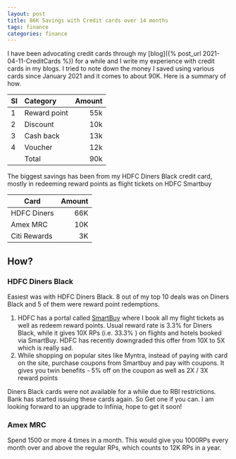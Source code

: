```yaml
---
layout: post
title: 86K Savings with Credit cards over 14 months
tags: finance
categories: finance
---
```


I have been advocating credit cards through my [blog]({% post_url 2021-04-11-CreditCards %}) for a while and I write my experience with credit cards in my blogs. I tried to note down the money I saved using various cards since January 2021 and it comes to about  90K. Here is a summary of how.

|Sl|Category|Amount|
| :--- | :--- | ---: |
|1 | Reward point | 55k|
|2 | Discount |10k|
|3 | Cash back |13k|
|4 | Voucher |12k|
|  |Total | 90k|

The biggest savings has been from my HDFC Diners Black credit card, mostly in redeeming reward points as flight tickets on HDFC Smartbuy

|Card | Amount|
|---            | ---: |
|HDFC Diners    | 66K |
|Amex MRC       |10K |
|Citi Rewards   | 3K |

## How?

### HDFC Diners Black
Easiest was with HDFC Diners Black. 8 out of my top 10 deals was on Diners Black and 5 of them were reward point redemptions. 

1. HDFC has a portal called [SmartBuy](https://offers.smartbuy.hdfcbank.com/) where I book all my flight tickets as well as redeem reward points. Usual reward rate is 3.3% for Diners Black, while it gives 10X RPs (i.e. 33.3% ) on flights and hotels booked via SmartBuy. HDFC has recently downgraded this offer from 10X to 5X which is really sad.
2. While shopping on popular sites like Myntra, instead of paying with card on the site, purchase coupons from Smartbuy and pay with coupons. It gives you twin benefits - 5% off on the coupon as well as 2X / 3X reward points  

Diners Black cards were not available for a while due to RBI restrictions. Bank has started issuing these cards again. So Get one if you can. I am looking forward to an upgrade to Infinia, hope to get it soon!

### Amex MRC
Spend 1500 or more 4 times in a month. This would give you 1000RPs every month over and above the regular RPs, which counts to 12K RPs in a year. 